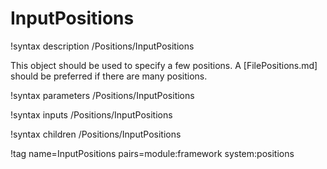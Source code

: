 # InputPositions

!syntax description /Positions/InputPositions

This object should be used to specify a few positions. A [FilePositions.md] should be preferred
if there are many positions.

!syntax parameters /Positions/InputPositions

!syntax inputs /Positions/InputPositions

!syntax children /Positions/InputPositions

!tag name=InputPositions pairs=module:framework system:positions
